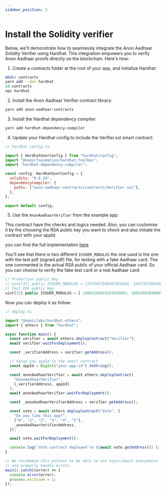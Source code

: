 ```yaml
---
sidebar_position: 3
---
```


# Install the Solidity verifier

Below, we'll demonstrate how to seamlessly integrate the Anon Aadhaar Solidity Verifier using Hardhat. This integration empowers you to verify Anon Aadhaar proofs directly on the blockchain. Here's how:

1. Create a contracts folder at the root of your app, and initialize Hardhat:

```bash
mkdir contracts
yarn add --dev hardhat
cd contracts
npx hardhat
```

2. Install the Anon Aadhaar Verifier contract library:

```bash
yarn add anon-aadhaar-contracts
```

3. Install the Hardhat dependency compiler:

```bash
yarn add hardhat-dependency-compiler
```

4. Update your Hardhat config to include the Verifier.sol smart contract:

```javascript
// hardhat.config.ts

import { HardhatUserConfig } from "hardhat/config";
import "@nomicfoundation/hardhat-toolbox";
import "hardhat-dependency-compiler";

const config: HardhatUserConfig = {
  solidity: "0.8.19",
  dependencyCompiler: {
    paths: ["anon-aadhaar-contracts/contracts/Verifier.sol"],
  },
};

export default config;
```

5. Use the `AnonAadhaarVerifier` from the example app:

This contract have the checks and logics needed. Also, you can customise it by the choosing the RSA public key you want to check and also initiate the contract with your appId.

you can find the full implementation [here](https://github.com/anon-aadhaar-private/anon-aadhaar-example/tree/main/contracts)

You'll see that there is two different `ISSUER_MODULUS` the one used is the one with the test pdf (signed.pdf) file, for testing with a fake Aadhaar card. The one commented is the actual RSA public of your official Aadhaar card. So you can choose to verify the fake test card or a real Aadhaar card.

```js
// Production public key
// uint[32] public ISSUER_MODULUS = [7873437550307926165, 13477973865601442634, 1458039844062964693, 7398834103216365279, 12384545621709803393, 14386943674931866539, 2263535879398593693, 3600615314669141235, 13096864295899435543, 8628516684870087465, 343547845356630073, 10551339838260165529, 10902964543149146524, 4056605863534888131, 17764439819646281378, 5137209503034180614, 2378644744463171581, 6676194234629029970, 5432490752817224179, 12846544745292400088 , 3434369281354788863, 1533621309896666264, 18225262974130476508, 10073981006187788275, 8114837903070988230, 7632965149656839367, 2714276348828835947, 615665516684210923, 1084184375765016924, 17345989530239433420, 8106155243977228977, 11705466821727348154];
// Test PDF public key
uint[32] public ISSUER_MODULUS = [ 14802194023203656093, 2804169383069916853, 496991132330559339, 2044134272263249048, 9625896386217978454, 10967403457044780298, 9775317524806066771, 5561505371079494480, 10560300512109825190, 16129190325487635890, 18001156251078908687, 461092412729958323, 6331149421243581141, 11783897075401707273, 15565812337639205350, 523229610772846347, 17536660578867199836, 7115144006388206192, 9426479877521167481, 916998618954199186, 16523613292178382716, 1357861234386200203, 2235444405695526401, 12616767850953148350, 2427846810430325147, 4335594182981949182, 841809897173675580, 8675485891104175248, 7117022419685452177, 14807249288786766117, 12897977216031951370, 15399447716523847189];
```

Now you can deploy it as follow:

```javascript
// deploy.ts

import "@nomiclabs/hardhat-ethers";
import { ethers } from "hardhat";

async function main() {
  const verifier = await ethers.deployContract("Verifier");
  await verifier.waitForDeployment();

  const _verifierAddress = verifier.getAddress();

  // Setup you appId in the smart contract
  const appId = BigInt("your-app-id").toString();

  const anonAadhaarVerifier = await ethers.deployContract(
    "AnonAadhaarVerifier",
    [_verifierAddress, appId]
  );
  await anonAadhaarVerifier.waitForDeployment();

  const _anonAadhaarVerifierAddress = verifier.getAddress();

  const vote = await ethers.deployContract("Vote", [
    "Do you like this app?",
    ["0", "1", "2", "3", "4", "5"],
    _anonAadhaarVerifierAddress,
  ]);

  await vote.waitForDeployment();

  console.log(`Vote contract deployed to ${await vote.getAddress()}`);
}

// We recommend this pattern to be able to use async/await everywhere
// and properly handle errors.
main().catch((error) => {
  console.error(error);
  process.exitCode = 1;
});
```
